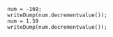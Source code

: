 
```luceescript+trycf
	num = -169;
	writeDump(num.decrementvalue());
	num = 1.59
	writeDump(num.decrementvalue());
```
